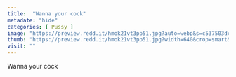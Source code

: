 ```yaml
---
title:  "Wanna your cock"
metadate: "hide"
categories: [ Pussy ]
image: "https://preview.redd.it/hmok21vt3pp51.jpg?auto=webp&s=c537503dcdf881f7c37ff4654285be85eb63c004"
thumb: "https://preview.redd.it/hmok21vt3pp51.jpg?width=640&crop=smart&auto=webp&s=d02420745b91cec3916ad5ce461e87f3cee8b583"
visit: ""
---
```

Wanna your cock
